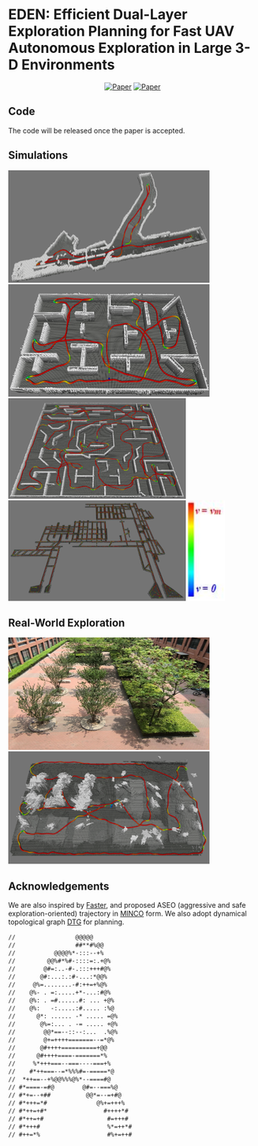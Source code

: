 # EDEN: Efficient Dual-Layer Exploration Planning for Fast UAV Autonomous Exploration in Large 3-D Environments

<div align="center">
<a href="https://arxiv.org/abs/2506.05106"><img alt="Paper" src="https://img.shields.io/badge/Paper-arxiv-green"/></a>
<a href="https://www.bilibili.com/video/BV1tqT4ztE9H/?share_source=copy_web&vd_source=e8c93bf65e11cfb7621f07830fc2dd60"><img alt="Paper" src="https://img.shields.io/badge/Video-Bilibili-pink"/></a>
</div>

## Code
The code will be released once the paper is accepted.

## Simulations
<p align="left">
  <img src="pics/eden/pro_darpa.png" width = "408" height = "228"/>
  <img src="pics/eden/pro_office.png" width = "408" height = "228"/>

  <img src="pics/eden/pro_maze.png" width = "360" height = "204"/>
  <img src="pics/eden/large_tunnel.png" width = "360" height = "204"/>
  <img src="pics/eden/vel_color.jpg" width = "75" height = "204"/>
</p>

## Real-World Exploration

<p align="left">
  <img src="pics/eden/real_env.jpg" width = "408" height = "228"/>
  <img src="pics/eden/real_yard.png" width = "408" height = "228"/>
</p>

## Acknowledgements
We are also inspired by [Faster](https://github.com/mit-acl/faster), and proposed ASEO (aggressive and safe exploration-oriented) trajectory in [MINCO](https://github.com/ZJU-FAST-Lab/GCOPTER.git) form. We also adopt dynamical topological graph [DTG](https://github.com/NKU-MobFly-Robotics/GVP-MREP) for planning.

```
//                 @@@@@
//                 ##**#%@@
//           @@@@%*-:::--+%
//         @@%#*%#-::::=:.+@%
//        @#=:..-#-.:::+++#@%
//       @#:...:.:#-...:*@@%
//     @%=........-#:++=+%@%
//    @%- . =:.....+*-...:#@%
//    @%: . =#......#: ... +@%
//    @%:   -:.....:#..... :%@
//      @*: ...... -* ..... =@%
//       @%=:... . -= ..... +@%
//        @@*==--::--:...  .%@%
//        @+=++++=======--=*@%
//       @#++++==========+@@
//      @#++++====-=======*%
//     %*+++===--===----===+%
//    #*++===--=*%%%#=-=====*@
//  *++==--+%@@%%%@%*--====#@
// #*====-=#@        @#=--===%@
// #*+=--+##          @@*=--=+#@
// #*+++=*#              @%+=+++%
// #*++=+#*                #++++*#
// #*++=+#                  #=+++#
// #*+++#                   %*=++*#
// #++=*%                   #%+=++#
```